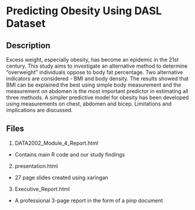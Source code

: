 Predicting Obesity Using DASL Dataset
=======================================

Description
-------------------
Excess weight, especially obesity, has become an epidemic in the 21st century. This study aims to investigate an alternative method to determine “overweight” individuals oppose to body fat percentage. Two alternative indicators are considered - BMI and body density. The results showed that BMI can be explained the best using simple body measurement and the measurement on abdomen is the most important predictor in estimating all three methods. A simpler predictive model for obesity has been developed using measurements on chest, abdomen and bicep. Limitations and implications are discussed.

Files
-------------------
1. DATA2002_Module_4_Report.html
- Contains main R code and our study findings

2. presentation.html
- 27 page slides created using xaringan

3. Executive_Report.html
- A professional 3-page report in the form of a pinp document
